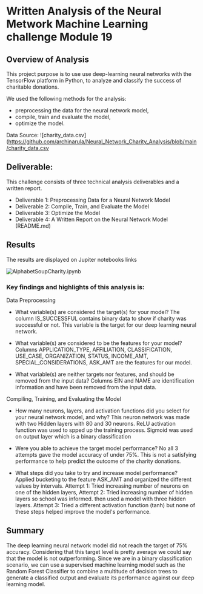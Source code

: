 # Written Analysis of the Neural Metwork Machine Learning challenge Module 19

## Overview of Analysis
This project purpose is to use use deep-learning neural networks with the TensorFlow platform in Python, to analyze and classify the success of charitable donations.

We used the following methods for the analysis:

- preprocessing the data for the neural network model,
- compile, train and evaluate the model,
- optimize the model.


Data Source: 
![charity_data.csv] (https://github.com/archinarula/Neural_Network_Charity_Analysis/blob/main/charity_data.csv

## Deliverable: 
This challenge consists of three technical analysis deliverables and a written report.

- Deliverable 1: Preprocessing Data for a Neural Network Model
- Deliverable 2: Compile, Train, and Evaluate the Model
- Deliverable 3: Optimize the Model
- Deliverable 4: A Written Report on the Neural Network Model (README.md)



## Results

The results are displayed on Jupiter notebooks links 

![AlphabetSoupCharity.ipynb](https://github.com/archinarula/Neural_Network_Charity_Analysis/blob/main/AlphabetSoupCharity.ipynb) 

### Key findings and highlights of this analysis is:

Data Preprocessing
- What variable(s) are considered the target(s) for your model?
The column IS_SUCCESSFUL contains binary data to show if charity was successful or not. This variable is the target for our deep learning neural network.

- What variable(s) are considered to be the features for your model?
Columns APPLICATION_TYPE, AFFILIATION, CLASSIFICATION, USE_CASE, ORGANIZATION, STATUS, INCOME_AMT, SPECIAL_CONSIDERATIONS, ASK_AMT are the features for our model.

- What variable(s) are neither targets nor features, and should be removed from the input data?
Columns EIN and NAME are identification information and have been removed from the input data.

Compiling, Training, and Evaluating the Model
- How many neurons, layers, and activation functions did you select for your neural network model, and why?
This neuron network was made with two Hidden layers with 80 and 30 neurons.
ReLU activation function was used to spped up the training process.
Sigmoid was used on output layer which is a binary classification

- Were you able to achieve the target model performance?
No all 3 attempts gave the model accuracy of under 75%. This is not a satisfying performance to help predict the outcome of the charity donations.

- What steps did you take to try and increase model performance?
Applied bucketing to the feature ASK_AMT and organized the different values by intervals.
Attempt 1: Tried increasing number of neurons on one of the hidden layers, 
Attempt 2: Tried increasing number of hidden layers so school was informed. then used a model with three hidden layers.
Attempt 3: Tried a different activation function (tanh) 
but none of these steps helped improve the model's performance.


## Summary
The deep learning neural network model did not reach the target of 75% accuracy. Considering that this target level is pretty average we could say that the model is not outperforming.
Since we are in a binary classification scenario, we can use a supervised machine learning model such as the Random Forest Classifier to combine a multitude of decision trees to generate a classified output and evaluate its performance against our deep learning model.

 







 



